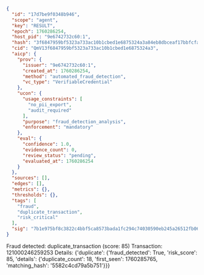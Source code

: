 ```json
{
  "id": "17d7be9f0348b946",
  "scope": "agent",
  "key": "RESULT",
  "epoch": 1760286254,
  "host_pid": "9e6742732c60:1",
  "hash": "3f6847959bf5323a733ac10b1cbed1e6875324a3a84eb8dbceaf17bbfcfad987",
  "cid": "QmV13f6847959bf5323a733ac10b1cbed1e6875324a3",
  "aicp": {
    "prov": {
      "issuer": "9e6742732c60:1",
      "created_at": 1760286254,
      "method": "automated_fraud_detection",
      "vc_type": "VerifiableCredential"
    },
    "ucon": {
      "usage_constraints": [
        "no_pii_export",
        "audit_required"
      ],
      "purpose": "fraud_detection_analysis",
      "enforcement": "mandatory"
    },
    "eval": {
      "confidence": 1.0,
      "evidence_count": 0,
      "review_status": "pending",
      "evaluated_at": 1760286254
    }
  },
  "sources": [],
  "edges": [],
  "metrics": {},
  "thresholds": {},
  "tags": [
    "fraud",
    "duplicate_transaction",
    "risk_critical"
  ],
  "sig": "7b1e975bf8c3822c4bbf5ca8573bada1fc294c74030590eb245a26512fb06e6e"
}
```

Fraud detected: duplicate_transaction (score: 85)
Transaction: 121000246259253
Details: {'duplicate': {'fraud_detected': True, 'risk_score': 85, 'details': {'duplicate_count': 18, 'first_seen': 1760285765, 'matching_hash': '5582c4cd79a5b751'}}}